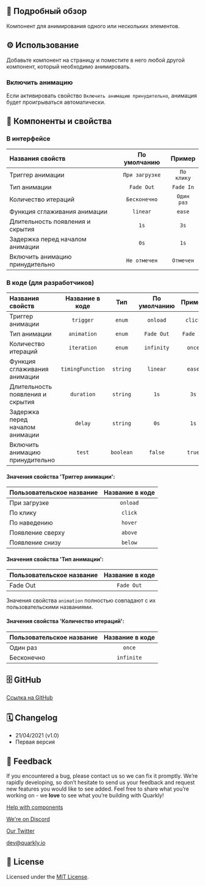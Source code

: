 ## 📖 Подробный обзор

Компонент для анимирования одного или нескольких элементов.

## ⚙️ Использование

Добавьте компонент на страницу и поместите в него любой другой компонент, который необходимо анимировать.

### Включить анимацию

Если активировать свойство `Включить анимацию принудительно`, анимация будет проигрываться автоматически.

## 🧩 Компоненты и свойства

### В интерфейсе

| Названия свойств                 |  По умолчанию  |   Пример   |
| :------------------------------- | :------------: | :--------: |
| Триггер анимации                 | `При загрузке` | `По клику` |
| Тип анимации                     |   `Fade Out`   | `Fade In`  |
| Количество итераций              |  `Бесконечно`  | `Один раз` |
| Функция сглаживания анимации     |    `linear`    |   `ease`   |
| Длительность появления и скрытия |      `1s`      |    `3s`    |
| Задержка перед началом анимации  |      `0s`      |    `1s`    |
| Включить анимацию принудительно  |  `Не отмечен`  | `Отмечен`  |

### В коде (для разработчиков)

| Названия свойств                 | Название в коде  |    Тип    | По умолчанию |  Пример   |
| :------------------------------- | :--------------: | :-------: | :----------: | :-------: |
| Триггер анимации                 |    `trigger`     |  `enum`   |   `onload`   |  `click`  |
| Тип анимации                     |   `animation`    |  `enum`   |  `Fade Out`  | `Fade In` |
| Количество итераций              |   `iteration`    |  `enum`   |  `infinity`  |  `once`   |
| Функция сглаживания анимации     | `timingFunction` | `string`  |   `linear`   |  `ease`   |
| Длительность появления и скрытия |    `duration`    | `string`  |     `1s`     |   `3s`    |
| Задержка перед началом анимации  |     `delay`      | `string`  |     `0s`     |   `1s`    |
| Включить анимацию принудительно  |      `test`      | `boolean` |   `false`    |  `true`   |

#### Значения свойства 'Триггер анимации':

| Пользовательское название | Название в коде |
| :------------------------ | :-------------: |
| При загрузке              |    `onload`     |
| По клику                  |     `click`     |
| По наведению              |     `hover`     |
| Появление сверху          |     `above`     |
| Появление снизу           |     `below`     |

#### Значения свойства 'Тип анимации':

| Пользовательское название | Название в коде |
| :------------------------ | :-------------: |
| Fade Out                  |   `Fade Out`    |

Значения свойства `animation` полностью совпадают с их пользовательскими названиями.

#### Значения свойства 'Количество итераций':

| Пользовательское название | Название в коде |
| :------------------------ | :-------------: |
| Один раз                  |     `once`      |
| Бесконечно                |   `infinite`    |

## 🗄 GitHub

[Ссылка на GitHub](https://github.com/quarkly/community-kit/tree/master/src/Animation)

## 🗓 Changelog

-   21/04/2021 (v1.0)
-   Первая версия

## 📮 Feedback

If you encountered a bug, please contact us so we can fix it promptly. We’re rapidly developing, so don’t hesitate to send us your feedback and request new features you would like to see added. Feel free to share what you’re working on - we **love** to see what you’re building with Quarkly!

[Help with components](https://community.quarkly.io/c/requests/11)

[We're on Discord](https://discord.gg/f9KhSMGX)

[Our Twitter](https://twitter.com/quarklyapp)

[dev@quarkly.io](mailto:dev@quarkly.io)

## 📝 License

Licensed under the [MIT License](https://raw.githubusercontent.com/quarkly/community-kit/master/LICENSE).
